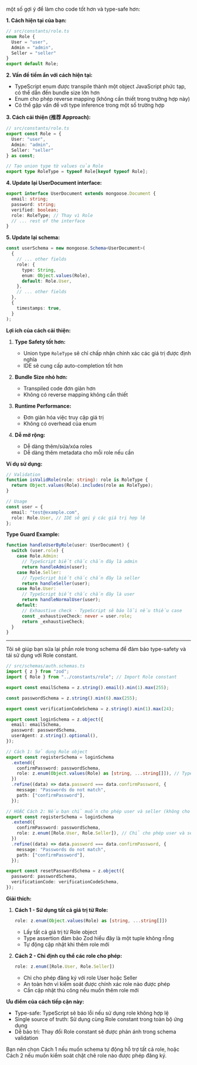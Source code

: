 một số gợi ý để làm cho code tốt hơn và type-safe hơn:

**1. Cách hiện tại của bạn:**
```typescript
// src/constants/role.ts
enum Role {
  User = "user",
  Admin = "admin",
  Seller = "seller"
}
export default Role;
```

**2. Vấn đề tiềm ẩn với cách hiện tại:**
- TypeScript enum được transpile thành một object JavaScript phức tạp, có thể dẫn đến bundle size lớn hơn
- Enum cho phép reverse mapping (không cần thiết trong trường hợp này)
- Có thể gặp vấn đề với type inference trong một số trường hợp

**3. Cách cải thiện (推荐 Approach):**
```typescript
// src/constants/role.ts
export const Role = {
  User: "user",
  Admin: "admin",
  Seller: "seller"
} as const;

// Tạo union type từ values của Role
export type RoleType = typeof Role[keyof typeof Role];
```

**4. Update lại UserDocument interface:**
```typescript
export interface UserDocument extends mongoose.Document {
  email: string;
  password: string;
  verified: boolean;
  role: RoleType; // Thay vì Role
  // ... rest of the interface
}
```

**5. Update lại schema:**
```typescript
const userSchema = new mongoose.Schema<UserDocument>(
  {
    // ... other fields
    role: {
      type: String,
      enum: Object.values(Role),
      default: Role.User,
    },
    // ... other fields
  },
  {
    timestamps: true,
  }
);
```

**Lợi ích của cách cải thiện:**

1. **Type Safety tốt hơn:**
   - Union type `RoleType` sẽ chỉ chấp nhận chính xác các giá trị được định nghĩa
   - IDE sẽ cung cấp auto-completion tốt hơn

2. **Bundle Size nhỏ hơn:**
   - Transpiled code đơn giản hơn
   - Không có reverse mapping không cần thiết

3. **Runtime Performance:**
   - Đơn giản hóa việc truy cập giá trị
   - Không có overhead của enum

4. **Dễ mở rộng:**
   - Dễ dàng thêm/sửa/xóa roles
   - Dễ dàng thêm metadata cho mỗi role nếu cần

**Ví dụ sử dụng:**
```typescript
// Validation
function isValidRole(role: string): role is RoleType {
  return Object.values(Role).includes(role as RoleType);
}

// Usage
const user = {
  email: "test@example.com",
  role: Role.User, // IDE sẽ gợi ý các giá trị hợp lệ
};
```

**Type Guard Example:**
```typescript
function handleUserByRole(user: UserDocument) {
  switch (user.role) {
    case Role.Admin:
      // TypeScript biết chắc chắn đây là admin
      return handleAdmin(user);
    case Role.Seller:
      // TypeScript biết chắc chắn đây là seller
      return handleSeller(user);
    case Role.User:
      // TypeScript biết chắc chắn đây là user
      return handleNormalUser(user);
    default:
      // Exhaustive check - TypeScript sẽ báo lỗi nếu thiếu case
      const _exhaustiveCheck: never = user.role;
      return _exhaustiveCheck;
  }
}
```
---

Tôi sẽ giúp bạn sửa lại phần role trong schema để đảm bảo type-safety và tái sử dụng với Role constant.

```typescript
// src/schemas/auth.schemas.ts
import { z } from "zod";
import { Role } from "../constants/role"; // Import Role constant

export const emailSchema = z.string().email().min(1).max(255);

const passwordSchema = z.string().min(6).max(255);

export const verificationCodeSchema = z.string().min(1).max(24);

export const loginSchema = z.object({
  email: emailSchema,
  password: passwordSchema,
  userAgent: z.string().optional(),
});

// Cách 1: Sử dụng Role object
export const registerSchema = loginSchema
  .extend({
    confirmPassword: passwordSchema,
    role: z.enum(Object.values(Role) as [string, ...string[]]), // Type-safe enum với Zod
  })
  .refine((data) => data.password === data.confirmPassword, {
    message: "Passwords do not match",
    path: ["confirmPassword"],
  });

// HOẶC Cách 2: Nếu bạn chỉ muốn cho phép user và seller (không cho admin)
export const registerSchema = loginSchema
  .extend({
    confirmPassword: passwordSchema,
    role: z.enum([Role.User, Role.Seller]), // Chỉ cho phép user và seller
  })
  .refine((data) => data.password === data.confirmPassword, {
    message: "Passwords do not match",
    path: ["confirmPassword"],
  });

export const resetPasswordSchema = z.object({
  password: passwordSchema,
  verificationCode: verificationCodeSchema,
});
```

**Giải thích:**

1. **Cách 1 - Sử dụng tất cả giá trị từ Role:**
   ```typescript
   role: z.enum(Object.values(Role) as [string, ...string[]])
   ```
   - Lấy tất cả giá trị từ Role object
   - Type assertion đảm bảo Zod hiểu đây là một tuple không rỗng
   - Tự động cập nhật khi thêm role mới

2. **Cách 2 - Chỉ định cụ thể các role cho phép:**
   ```typescript
   role: z.enum([Role.User, Role.Seller])
   ```
   - Chỉ cho phép đăng ký với role User hoặc Seller
   - An toàn hơn vì kiểm soát được chính xác role nào được phép
   - Cần cập nhật thủ công nếu muốn thêm role mới

**Ưu điểm của cách tiếp cận này:**
- Type-safe: TypeScript sẽ báo lỗi nếu sử dụng role không hợp lệ
- Single source of truth: Sử dụng cùng Role constant trong toàn bộ ứng dụng
- Dễ bảo trì: Thay đổi Role constant sẽ được phản ánh trong schema validation

Bạn nên chọn Cách 1 nếu muốn schema tự động hỗ trợ tất cả role, hoặc Cách 2 nếu muốn kiểm soát chặt chẽ role nào được phép đăng ký.
